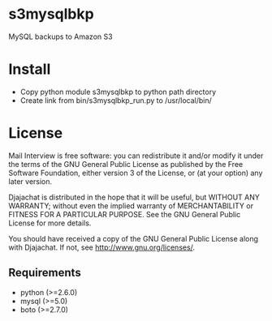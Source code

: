 s3mysqlbkp
==========

MySQL backups to Amazon S3

Install
=======

* Copy python module s3mysqlbkp to python path directory
* Create link from bin/s3mysqlbkp_run.py to /usr/local/bin/

License
==================================

Mail Interview is free software: you can redistribute it and/or modify
it under the terms of the GNU General Public License as published by
the Free Software Foundation, either version 3 of the License, or
(at your option) any later version.

Djajachat is distributed in the hope that it will be useful,
but WITHOUT ANY WARRANTY; without even the implied warranty of
MERCHANTABILITY or FITNESS FOR A PARTICULAR PURPOSE.  See the
GNU General Public License for more details.

You should have received a copy of the GNU General Public License
along with Djajachat.  If not, see <http://www.gnu.org/licenses/>.


Requirements
-----------
* python (>=2.6.0)
* mysql (>=5.0)
* boto (>=2.7.0)

